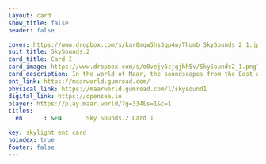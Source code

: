 ```yaml
---
layout: card
show_title: false
header: false

cover: https://www.dropbox.com/s/kar0mqw5hs3qp4w/Thumb_SkySounds_2_1.jpg?raw=1
suit_title: SkySounds.2
card_title: Card I
card_image: https://www.dropbox.com/s/o0vejy6cjqjhh5v/SkySounds2_1.png?raw=1
card_description: In the world of Maar, the soundscapes from the East are a reflection of the diverse cultures and traditions that have shaped the land. From the soothing melodies of the rivers to the rhythmic beats of the drums, the sounds of the East are a testament to the rich history and heritage of this region. However, as the land has changed and developed, so too have the soundscapes. The once harmonious melodies have been replaced by the hum of machinery and the drone of traffic, a reminder of the impact of modernization on the natural world. They work to preserve traditional soundscapes and incorporate them into their modern lives, creating a unique blend of the old and the new, and a reminder of the importance of integration.
ent_link: https://maarworld.gumroad.com/
physical_link: https://maarworld.gumroad.com/l/skysound1
digital_link: https://opensea.io
player: https://play.maar.world/?g=334&s=1&c=1
titles:
  en      : &EN       Sky Sounds.2 Card I

key: skylight ent card 
noindex: true
footer: false
---
```

